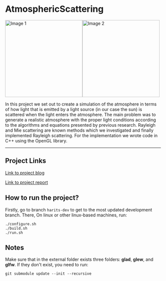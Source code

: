 # AtmosphericScattering

<div style="display: flex;">
    <img src="https://github.com/mharitsnf/AtmosphericScattering/assets/22760908/ebbddaef-94bb-45df-8748-959d279a0942" alt="Image 1" height="250" />
    <img src="https://github.com/mharitsnf/AtmosphericScattering/assets/22760908/79934c17-5ccb-44b6-ba87-144556244f95" alt="Image 2" height="250" />
</div>


In this project we set out to create a simulation of the atmosphere in terms of how light that is emitted by a light source (in our case the sun) is scattered when the light enters the atmosphere. The main problem was to generate a realistic atmosphere with the proper light conditions according to the algorithms and equations presented by previous research. Rayleigh and Mie scattering are known methods which we investigated and finally implemented Rayleigh scattering. For the implementation we wrote code in C++ using the OpenGL library. 

---

## Project Links
[Link to project blog](https://docs.google.com/document/d/1VtaNd2OQC4ndTJ4I_rilJaA5PS81mg9ZAMXCypCPn2M/edit?usp=sharing)

[Link to project report](https://github.com/mharitsnf/AtmosphericScattering/blob/b4fffe57dcda326b0b3a82ca3d4fc94d938262e3/DH2323___Project_Report%20(1).pdf)

## How to run the project?
Firstly, go to branch `harits-dev` to get to the most updated development branch. There, On linux or other linux-based machines, run:
```
./configure.sh
./build.sh
./run.sh
```

## Notes
Make sure that in the external folder exists three folders: **glad**, **glew**, and **glfw**. If they don't exist, you need to run:
```
git submodule update --init --recursive
```
